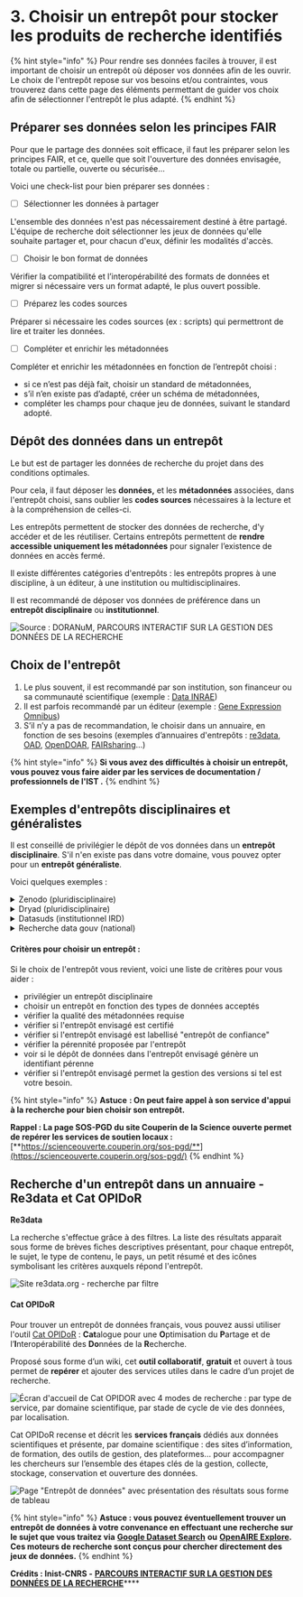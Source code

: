 # 3. Choisir un entrepôt pour stocker les produits de recherche identifiés

{% hint style="info" %}
Pour rendre ses données faciles à trouver, il est important de choisir un entrepôt où déposer vos données afin de les ouvrir. Le choix de l'entrepôt repose sur vos besoins et/ou contraintes, vous trouverez dans cette page des éléments permettant de guider vos choix afin de sélectionner l'entrepôt le plus adapté.
{% endhint %}

## **Préparer ses données selon les principes FAIR**

Pour que le partage des données soit efficace, il faut les préparer selon les principes FAIR, et ce, quelle que soit l'ouverture des données envisagée, totale ou partielle, ouverte ou sécurisée...

Voici une check-list pour bien préparer ses données :

* [ ] Sélectionner les données à partager

L'ensemble des données n'est pas nécessairement destiné à être partagé. L'équipe de recherche doit sélectionner les jeux de données qu'elle souhaite partager et, pour chacun d'eux, définir les modalités d'accès.

* [ ] Choisir le bon format de données

Vérifier la compatibilité et l’interopérabilité des formats de données et migrer si nécessaire vers un format adapté, le plus ouvert possible.

* [ ] Préparez les codes sources

Préparer si nécessaire les codes sources (ex : scripts) qui permettront de lire et traiter les données.

* [ ] Compléter et enrichir les métadonnées

Compléter et enrichir les métadonnées en fonction de l’entrepôt choisi :

* si ce n’est pas déjà fait, choisir un standard de métadonnées,
* s’il n’en existe pas d’adapté, créer un schéma de métadonnées,
* compléter les champs pour chaque jeu de données, suivant le standard adopté.

## **Dépôt des données dans un entrepôt**

Le but est de partager les données de recherche du projet dans des conditions optimales.

Pour cela, il faut déposer les **données,** et les **métadonnées** associées, dans l'entrepôt choisi, sans oublier les **codes sources** nécessaires à la lecture et à la compréhension de celles-ci.

Les entrepôts permettent de stocker des données de recherche, d'y accéder et de les réutiliser.  Certains entrepôts permettent de **rendre accessible uniquement les métadonnées** pour signaler l’existence de données en accès fermé.

&#x20;Il existe différentes catégories d'entrepôts : les entrepôts propres à une discipline, à un éditeur, à une institution ou multidisciplinaires.

Il est recommandé de déposer vos données de préférence dans un **entrepôt disciplinaire** ou **institutionnel**.

![Source : DORANuM, PARCOURS INTERACTIF SUR LA GESTION DES DONNÉES DE LA RECHERCHE](../.gitbook/assets/ezlZH4vqh0UGi9Fp\_zKL7nCdo6bJHMwx5.png)

## **Choix de l'entrepôt**

1. Le plus souvent, il est recommandé par son institution, son financeur ou sa communauté scientifique (exemple : [Data INRAE](https://data.inrae.fr))
2. Il est parfois recommandé par un éditeur (exemple : [Gene Expression Omnibus](https://www.ncbi.nlm.nih.gov/geo/))
3. S’il n’y a pas de recommandation, le choisir dans un annuaire, en fonction de ses besoins (exemples d’annuaires d'entrepôts : [re3data](https://www.re3data.org), [OAD](http://oad.simmons.edu/oadwiki/Data\_repositories), [OpenDOAR](http://v2.sherpa.ac.uk/opendoar/), [FAIRsharing](https://fairsharing.org)...)

{% hint style="info" %}
**Si vous avez des difficultés à choisir un entrepôt, vous pouvez vous faire aider par les services de documentation / professionnels de l'IST .**
{% endhint %}

## **Exemples d'entrepôts disciplinaires et généralistes**

Il est conseillé de privilégier le dépôt de vos données dans un **entrepôt disciplinaire**. S'il n'en existe pas dans votre domaine, vous pouvez opter pour un **entrepôt généraliste**.

Voici quelques exemples :

<details>

<summary>Zenodo (pluridisciplinaire)</summary>

Entrepôt généraliste recommandé par la Commission européenne [(voir le site)](https://zenodo.org)

</details>

<details>

<summary>Dryad (pluridisciplinaire)</summary>

Entrepôt en Sciences de la Vie, Agronomie, Géosciences, Anthropologie et Sciences comportementales [(voir le site)](https://datadryad.org/stash)

</details>

<details>

<summary>Datasuds (institutionnel IRD)</summary>

L’entrepôt de données DataSuds propose aux scientifiques de l’IRD et à leurs partenaires un service pour diffuser, préserver et valoriser leurs données de recherche en facilitant leur identification et leur citation.

</details>

<details>

<summary>Recherche data gouv (national)</summary>

La plateforme nationale Recherche Data Gouv propose un entrepôt de données pluridisciplinaire qui sera opérationnel dès 2022 : il assure la souveraineté française sur les données, est conforme aux droits français et communautaire, garantit la pérennité et l’indexation des données stockées, suivant les principes FAIR. C’est l’entrepôt de choix quand aucun entrepôt disciplinaire n’existe.

Source : _Partager les données liées aux publications scientifiques – Guide pour les chercheurs_. (2022). from [https://www.ouvrirlascience.fr/partager-les-donnees-liees-aux-publications-scientifiques-guide-pour-les-chercheurs](https://www.ouvrirlascience.fr/partager-les-donnees-liees-aux-publications-scientifiques-guide-pour-les-chercheurs)

</details>

#### Critères pour choisir un entrepôt :

Si le choix de l'entrepôt vous revient, voici une liste de critères pour vous aider :

* privilégier un entrepôt disciplinaire
* choisir un entrepôt en fonction des types de données acceptés
* vérifier la qualité des métadonnées requise
* vérifier si l'entrepôt envisagé est certifié
* vérifier si l'entrepôt envisagé est labellisé "entrepôt de confiance"
* vérifier la pérennité proposée par l'entrepôt
* voir si le dépôt de données dans l'entrepôt envisagé génère un identifiant pérenne
* vérifier si l'entrepôt envisagé permet la gestion des versions si tel est votre besoin.

{% hint style="info" %}
**Astuce** **: On peut faire appel à son service d'appui à la recherche pour bien choisir son entrepôt.**

**Rappel : La page SOS-PGD du site Couperin de la Science ouverte permet de repérer les services de soutien locaux :** [**https://scienceouverte.couperin.org/sos-pgd/**](https://scienceouverte.couperin.org/sos-pgd/)
{% endhint %}

## Recherche d'un entrepôt dans un annuaire - Re3data et Cat OPIDoR

**Re3data**

La recherche s'effectue grâce à des filtres. La liste des résultats apparait sous forme de brèves fiches descriptives présentant, pour chaque entrepôt, le sujet, le type de contenu, le pays, un petit résumé et des icônes symbolisant les critères auxquels répond l'entrepôt.

![Site re3data.org - recherche par filtre](<../.gitbook/assets/Capture d’écran 2022-04-19 à 11.06.20.png>)



#### Cat OPIDoR

Pour trouver un entrepôt de données français, vous pouvez aussi utiliser l'outil [Cat OPIDoR](https://cat.opidor.fr/index.php/Cat\_OPIDoR,\_wiki\_des\_services\_d%C3%A9di%C3%A9s\_aux\_donn%C3%A9es\_de\_la\_recherche) : **Cat**alogue pour une **O**ptimisation du **P**artage et de l’**I**nteropérabilité des **Do**nnées de la **R**echerche.

Proposé sous forme d’un wiki, cet **outil collaboratif**, **gratuit** et ouvert à tous permet de **repérer** et ajouter des services utiles dans le cadre d’un projet de recherche.

![Écran d'accueil de Cat OPIDOR avec 4 modes de recherche : par type de service, par domaine scientifique, par stade de cycle de vie des données, par localisation.](<../.gitbook/assets/Capture d’écran 2022-04-19 à 11.01.44 (1).png>)

Cat OPIDoR recense et décrit les **services français** dédiés aux données scientifiques et présente, par domaine scientifique : des sites d’information, de formation, des outils de gestion, des plateformes... pour accompagner les chercheurs sur l’ensemble des étapes clés de la gestion, collecte, stockage, conservation et ouverture des données.

![Page "Entrepôt de données" avec présentation des résultats sous forme de tableau](<../.gitbook/assets/Capture d’écran 2022-04-19 à 11.02.32.png>)

{% hint style="info" %}
**Astuce : vous pouvez éventuellement trouver un entrepôt de données à votre convenance en effectuant une recherche sur le sujet que vous traitez via** [**Google Dataset Search**](https://datasetsearch.research.google.com) **ou** [**OpenAIRE Explore**](https://explore.openaire.eu)**. Ces moteurs de recherche sont conçus pour chercher directement des jeux de données.**
{% endhint %}

**Crédits : Inist-CNRS -** [**PARCOURS INTERACTIF SUR LA GESTION DES DONNÉES DE LA RECHERCHE**](https://doranum.fr/enjeux-benefices/parcours-interactif-sur-la-gestion-des-donnees-de-la-recherche/)****

